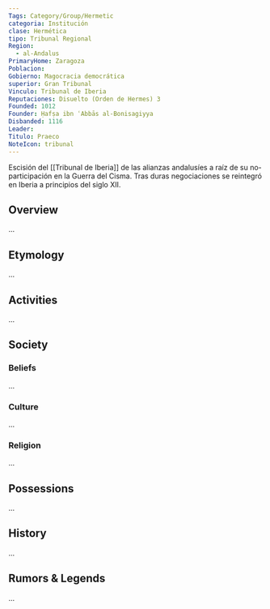 ```yaml
---
Tags: Category/Group/Hermetic
categoria: Institución
clase: Hermética 
tipo: Tribunal Regional
Region: 
  - al-Andalus 
PrimaryHome: Zaragoza 
Poblacion: 
Gobierno: Magocracia democrática
superior: Gran Tribunal
Vinculo: Tribunal de Iberia 
Reputaciones: Disuelto (Orden de Hermes) 3
Founded: 1012
Founder: Ḥafṣa ibn ʿAbbās al-Bonisagiyya
Disbanded: 1116
Leader: 
Titulo: Praeco
NoteIcon: tribunal
---
```


Escisión del [[Tribunal de Iberia]] de las alianzas andalusíes a raíz de su no-participación en la Guerra del Cisma. Tras duras negociaciones se reintegró en Iberia a principios del siglo XII. 

## Overview
...

## Etymology
...
## Activities
...

## Society
### Beliefs
...
### Culture
...

### Religion
...

## Possessions
...

## History
...

## Rumors & Legends
...


